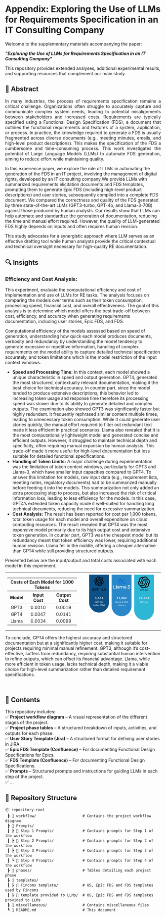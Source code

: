 # Appendix: Exploring the Use of LLMs for Requirements Specification in an IT Consulting Company  

Welcome to the supplementary materials accompanying the paper:  

**_"Exploring the Use of LLMs for Requirements Specification in an IT Consulting Company"_**  

This repository provides extended analyses, additional experimental results, and supporting resources that complement our main study.  

## 📌 Abstract  
<p align="justify">
In many industries, the process of requirements specification remains a critical challenge. Organizations often struggle to accurately capture and communicate complex system needs, leading to potential misalignments between stakeholders and increased costs. Requirements are typically specified using a Functional Design Specification (FDS), a document that outlines the functional requirements and features of a system, application, or process.
In practice, the knowledge required to generate a FDS is usually fragmented across diverse documents (e.g., meeting minutes, emails, and high-level product descriptions). This makes the specification of the FDS a cumbersome and time-consuming process. This work investigates the potential of Large Language Models (LLMs) to automate FDS generation, aiming to reduce effort while maintaining quality.

In this experience paper, we explore the role of LLMs in automating the generation of the FDS in an IT project, involving the management of digital rights, developed by an IT consulting company.We provide LLMs with summarized requirements elicitation documents and FDS templates, prompting them to generate Epic FDS (including high-level product descriptions) and user stories, subsequently compiled into a complete FDS document.
We compared the correctness and quality of the FDS generated by three state-of-the-art LLMs (GPT3-turbo, GPT-4o, and Llama-3-70B)  against those produced by human analysts.
Our results show that LLMs can help automate and standardize the generation of documentation, reducing the time and manual effort required. However, the quality of  LLM-generated FDS highly depends on inputs and often requires human revision.

This study advocates for a synergistic approach where LLM serves as an effective drafting tool while human analysts provide the critical contextual and technical oversight necessary for high-quality RE documentation.
</p>

## 🔍 Insights
### Efficiency and Cost Analysis:
<p>
This experiment, evaluate the computational efficiency and cost of implementation and use of LLMs for RE tasks. The analysis focuses on comparing the models over terms such as their token consumption, processing speed, financial cost, and overall effectiveness. The goal of this analysis is to determine which model offers the best trade-off between cost, efficiency, and accuracy when generating requirements documentation, including user stories, Epic FDS, and FDS.

Computational efficiency of the models assessed based on speed of generation, understanding how quick each model produces documents, verbosity and redundancy by understanding the model tendency to generate excessive or repetitive information, handling of complex requirements on the model ability to capture detailed technical specification accurately, and token limitations which is the model restriction of the input context windows.

- <b>Speed and Processing Time:</b> In this context, each model showed a unique characteristic in speed and output generation. GPT4, generated the most structured, contextually relevant documentation, making it the best choice for technical accuracy. In counter part, since the model tended to produce extensive descriptions, this behavior led to increasing token usage and response time therefore its processing speed was slower due to its ability to generate detailed and complex outputs. The examination also showed GPT3 was significantly faster but highly redundant. It frequently rephrased similar content multiple times, leading to unnecessary token consumption. While it could generate user stories quickly, the manual effort required to filter out redundant text made it less efficient in practical scenarios. Llama also revealed that it is the most computationally lightweight model and generated concise and efficient outputs. However, it struggled to maintain technical depth and specificity, often requiring manual expansion by human analysts. This trade-off made it more useful for high-level documentation but less suitable for detailed functional specifications.
- <b>Handling of Token Limits:</b> A major challenge during experimentation was the limitation of token context windows, particularly for GPT3 and Llama-3, which have smaller input capacities compared to GPT4. To answer this limitation for models, raw input data (e.g., requirement lists, meeting notes, regulatory documents) had to be summarized manually before feeding it into the models. This summarization not only added an extra processing step to process, but also increased the risk of critical information loss, leading to less efficiency for the models. In this case, GPT4’s extended token capacity made it well-suited for handling long technical documents, reducing the need for excessive summarization.
- <b>Cost Analysis:</b> The result has been reported for cost per 1,000 tokens, total token usage for each model and overall expenditure on cloud computing resources. The result revealed that GPT4 was the most expensive model primarily due to its high output cost and extensive token generation. In counter part, GPT3 was the cheapest model but its redundancy meant that token efficiency was lower, requiring additional human revision. Llama fell in the middle, offering a cheaper alternative than GPT4 while still providing structured outputs.

Presented below are the input/output and total costs associated with each model in this experiment.

<table style="width:100%;">
  <tr>
    <td style="width:50%; vertical-align: top; padding-right: 20px;">
      <table style="width:100%; text-align: center;">
        <thead>
          <tr>
            <th colspan="3" style="text-align: center;">Costs of Each Model for 1000 Tokens</th>
          </tr>
          <tr>
            <th>Model</th>
            <th>Input Cost</th>
            <th>Output Cost</th>
          </tr>
        </thead>
        <tbody>
          <tr>
            <td>GPT3</td>
            <td>0.0010</td>
            <td>0.0019</td>
          </tr>
          <tr>
            <td>GPT4</td>
            <td>0.0047</td>
            <td>0.0141</td>
          </tr>
          <tr>
            <td>Llama</td>
            <td>0.0034</td>
            <td>0.0099</td>
          </tr>
        </tbody>
      </table>
    </td>
    <td style="width:300px; text-align:center; vertical-align: top;">
      <img src="miscellaneous/total_cost.png" alt="Total Cost" width="300px" style="max-width: 100%;"/>
    </td>
  </tr>
</table>

To conclude, GPT4 offers the highest accuracy and structured documentation but at a significantly higher cost, making it suitable for projects requiring minimal manual refinement. GPT3, although it’s cost-effective, suffers from redundancy, requiring substantial human intervention to refine outputs, which can offset its financial advantage. Llama, while more efficient in token usage, lacks technical depth, making it a viable choice for high-level summarization rather than detailed requirement specifications.
</p>

<br>

## 📂 Contents  
This repository includes:  
✅ **Project workflow diagram** – A visual representation of the different stages of the project.  
✅ **Project phase tables** – A structured breakdown of inputs, activities, and outputs for each phase.  
✅ **User Story Template (Jira)** – A structured format for defining user stories in JIRA.  
✅ **Epic FDS Template (Confluence)** – For documenting Functional Design Specifications for Epics.  
✅ **FDS Template (Confluence)** – For documenting Functional Design Specifications.  
✅ **Prompts** – Structured prompts and instructions for guiding LLMs in each step of the project.  
✅ ...  



## 📁 Repository Structure  
```
📦 repository-root
 ┣ 📂 workflow/                     # Contains the project workflow diagram  
 ┣ 📂 Prompts/                      
 ┃ ┣ 📂 Step 1 Prompts/             # Contains prompts for Step 1 of the workflow
 ┃ ┣ 📂 Step 2 Prompts/             # Contains prompts for Step 2 of the workflow
 ┃ ┣ 📂 Step 3 Prompts/             # Contains prompts for Step 3 of the workflow
 ┃ ┗ 📂 Step 4 Prompts/             # Contains prompts for Step 4 of the workflow
 ┣ 📂 phases/                       # Tables detailing each project phase  
 ┣ 📂 templates/                    
 ┃ ┣ 📂 Fincons template/           # US, Epic FDS and FDS templates used by Fincons
 ┃ ┣ 📂 template provided to LLMs/  # US, Epic FDS and FDS templates provided to LLMs
 ┣ 📂 miscellaneous/                # Contains miscellaneous files
 ┗ 📄 README.md                     # This document  
```
